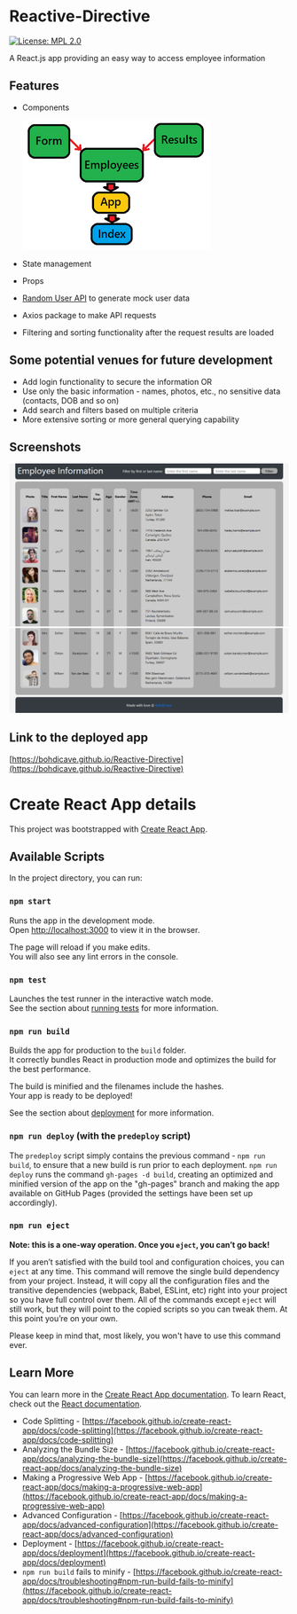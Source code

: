 # Reactive-Directive
[![License: MPL 2.0](https://img.shields.io/badge/License-MPL%202.0-brightgreen.svg)](https://opensource.org/licenses/MPL-2.0)

A React.js app providing an easy way to access employee information

## Features

* Components 

    ![Import sequence](./public/components.png)

* State management 
* Props 
* [Random User API](https://randomuser.me/) to generate mock user data
* Axios package to make API requests  
* Filtering and sorting functionality after the request results are loaded

## Some potential venues for future development

* Add login functionality to secure the information 
OR
* Use only the basic information - names, photos, etc., no sensitive data (contacts, DOB and so on)
* Add search and filters based on multiple criteria
* More extensive sorting or more general querying capability

## Screenshots

![Screenshot 1](./public/screen1.png)
![Screenshot 2](./public/screen2.png)

## Link to the deployed app

[https://bohdicave.github.io/Reactive-Directive](https://bohdicave.github.io/Reactive-Directive)

# Create React App details

This project was bootstrapped with [Create React App](https://github.com/facebook/create-react-app).

## Available Scripts

In the project directory, you can run:

### `npm start`

Runs the app in the development mode.\
Open [http://localhost:3000](http://localhost:3000) to view it in the browser.

The page will reload if you make edits.\
You will also see any lint errors in the console.

### `npm test`

Launches the test runner in the interactive watch mode.\
See the section about [running tests](https://facebook.github.io/create-react-app/docs/running-tests) for more information.

### `npm run build`

Builds the app for production to the `build` folder.\
It correctly bundles React in production mode and optimizes the build for the best performance.

The build is minified and the filenames include the hashes.\
Your app is ready to be deployed!

See the section about [deployment](https://facebook.github.io/create-react-app/docs/deployment) for more information.

### `npm run deploy` (with the `predeploy` script)

The `predeploy` script simply contains the previous command - `npm run build`, to ensure that a new build is run prior to each deployment. `npm run deploy` runs the command `gh-pages -d build`, creating an optimized and minified version of the app on the "gh-pages" branch and making the app available on GitHub Pages (provided the settings have been set up accordingly).

### `npm run eject`

**Note: this is a one-way operation. Once you `eject`, you can’t go back!**

If you aren’t satisfied with the build tool and configuration choices, you can `eject` at any time. This command will remove the single build dependency from your project. Instead, it will copy all the configuration files and the transitive dependencies (webpack, Babel, ESLint, etc) right into your project so you have full control over them. All of the commands except `eject` will still work, but they will point to the copied scripts so you can tweak them. At this point you’re on your own. 

Please keep in mind that, most likely, you won't have to use this command ever. 

## Learn More

You can learn more in the [Create React App documentation](https://facebook.github.io/create-react-app/docs/getting-started). To learn React, check out the [React documentation](https://reactjs.org/).

* Code Splitting - [https://facebook.github.io/create-react-app/docs/code-splitting](https://facebook.github.io/create-react-app/docs/code-splitting)
* Analyzing the Bundle Size - [https://facebook.github.io/create-react-app/docs/analyzing-the-bundle-size](https://facebook.github.io/create-react-app/docs/analyzing-the-bundle-size)
* Making a Progressive Web App - [https://facebook.github.io/create-react-app/docs/making-a-progressive-web-app](https://facebook.github.io/create-react-app/docs/making-a-progressive-web-app)
* Advanced Configuration - [https://facebook.github.io/create-react-app/docs/advanced-configuration](https://facebook.github.io/create-react-app/docs/advanced-configuration)
* Deployment - [https://facebook.github.io/create-react-app/docs/deployment](https://facebook.github.io/create-react-app/docs/deployment)
* `npm run build` fails to minify - [https://facebook.github.io/create-react-app/docs/troubleshooting#npm-run-build-fails-to-minify](https://facebook.github.io/create-react-app/docs/troubleshooting#npm-run-build-fails-to-minify)
